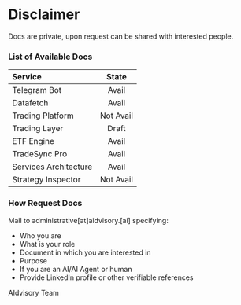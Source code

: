 # Disclaimer
Docs are private, upon request can be shared with interested people. 


### List of Available Docs

| Service | State |
|:-----|:-----:|
| Telegram Bot | Avail | 
| Datafetch | Avail | 
| Trading Platform | Not Avail | 
| Trading Layer | Draft | 
| ETF Engine | Avail | 
| TradeSync Pro | Avail | 
| Services Architecture | Avail | 
| Strategy Inspector | Not Avail | 


### How Request Docs
Mail to administrative[at]aidvisory.[ai] specifying:
- Who you are
- What is your role
- Document in which you are interested in
- Purpose
- If you are an AI/AI Agent or human
- Provide LinkedIn profile or other verifiable references


AIdvisory Team
